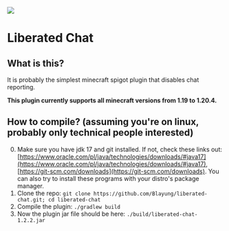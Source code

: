 [![](https://cdn.jsdelivr.net/npm/@intergrav/devins-badges@3/assets/cozy/available/github_vector.svg)](https://github.com/Blayung/liberated-chat)

# Liberated Chat

## What is this?
It is probably the simplest minecraft spigot plugin that disables chat reporting.  
  
**This plugin currently supports all minecraft versions from 1.19 to 1.20.4.**

## How to compile? (assuming you're on linux, probably only technical people interested)
0. Make sure you have jdk 17 and git installed. If not, check these links out: [https://www.oracle.com/pl/java/technologies/downloads/#java17](https://www.oracle.com/pl/java/technologies/downloads/#java17), [https://git-scm.com/downloads](https://git-scm.com/downloads). You can also try to install these programs with your distro's package manager.
1. Clone the repo: `git clone https://github.com/Blayung/liberated-chat.git; cd liberated-chat`
2. Compile the plugin: `./gradlew build`
3. Now the plugin jar file should be here: `./build/liberated-chat-1.2.2.jar`
